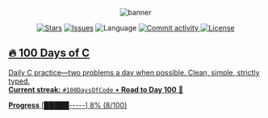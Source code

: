 <!-- Banner -->
<p align="center">
  <img src="https://capsule-render.vercel.app/api?type=venom&height=160&text=100%20Days%20of%20C&fontAlign=50&fontColor=ffffff&color=0:111827,100:0ea5e9" alt="banner"/>
</p>

<p align="center">
  <a href="https://github.com/devxnshx/100_days-of-code/stargazers"><img alt="Stars" src="https://img.shields.io/github/stars/devxnshx/100_days-of-code?style=for-the-badge"></a>
  <a href="https://github.com/devxnshx/100_days-of-code/issues"><img alt="Issues" src="https://img.shields.io/github/issues/devxnshx/100_days-of-code?style=for-the-badge"></a>
  <img alt="Language" src="https://img.shields.io/badge/C-100%25-0A7BC1?style=for-the-badge">
  <a href="https://github.com/devxnshx?tab=projects"><img alt="Commit activity" src="https://img.shields.io/github/commit-activity/m/devxnshx/100_days-of-code?style=for-the-badge">
  <img alt="License" src="https://img.shields.io/github/license/devxnshx/100_days-of-code?style=for-the-badge">
</p>

## 🔥 100 Days of C
Daily C practice—two problems a day when possible. Clean, simple, strictly typed.  
**Current streak:** `#100DaysOfCode` • **Road to Day 100** 🚀

**Progress**
[█████-----] 8% (8/100)


